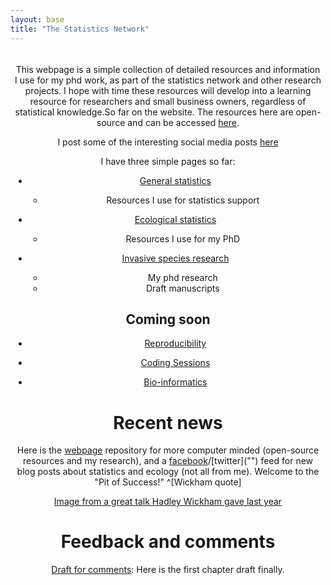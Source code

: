 ```yaml
---
layout: base
title: "The Statistics Network"
---
```


<head>
<div class="banner" style="padding:5px; text-align:center;">
<div class="banner-content">
<p>This webpage is a simple collection of detailed resources and information I use for my phd work, as part of the statistics network and other research projects.  I hope with time these resources will develop into a learning resource for researchers and small business owners, regardless of statistical knowledge.So far on the website. The resources here are open-source and can be accessed <a href="https://github.com/davan690/" class="btn btn-primary">here</a>.</p>
<p>I post some of the interesting social media posts <a href="https://www.facebook.com/StatisticsNetwork/" class="btn btn-primary">here</a></p>
</head>


I have three simple pages so far:

- [General statistics]("")
    - Resources I use for statistics support

- [Ecological statistics]("")
    - Resources I use for my PhD

- [Invasive species research]("")
    - My phd research
    - Draft manuscripts

## Coming soon

- [Reproducibility]("")

- [Coding Sessions]("")

- [Bio-informatics]("")

# Recent news

Here is the [webpage]("https://github.com/davan690/davan690.github.io/") repository for more computer minded (open-source resources and my research), and a [facebook]("https://www.facebook.com/StatisticsNetwork/")/[twitter]("") feed for new blog posts about statistics and ecology (not all from me). Welcome to the "Pit of Success!" ^[Wickham quote]

[Image from a great talk Hadley Wickham gave last year]("")

# Feedback and comments

[Draft for comments](): Here is the first chapter draft finally.